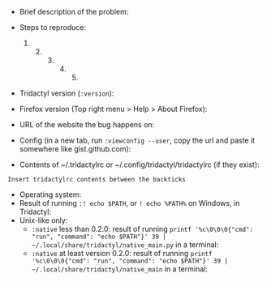 <!--

Thanks for taking the time to file an issue. If you're short on time, please just delete all of this and file your issue. Otherwise, read on : )

# Making a feature request

Please search our `:help` page and through the other issues on this repository; then, delete all of this text and describe your feature.

# Reporting a bug / getting help

Please read and follow the (troubleshooting steps)[https://github.com/tridactyl/tridactyl/tree/master/doc/troubleshooting.md] first!

If that does not solve your problem, please fill in the following template and then delete all the lines above it, and any other lines which you do not feel are applicable:

-->

-   Brief description of the problem:

-   Steps to reproduce:

    1.  2.  3.  4.  5.

-   Tridactyl version (`:version`):

-   Firefox version (Top right menu > Help > About Firefox):

-   URL of the website the bug happens on:

-   Config (in a new tab, run `:viewconfig --user`, copy the url and paste it somewhere like gist.github.com):

-   Contents of ~/.tridactylrc or ~/.config/tridactyl/tridactylrc (if they exist):

```
Insert tridactylrc contents between the backticks
```

<!-- If your bug is about Tridactyl's native executable, please add the following information: -->

-   Operating system:
-   Result of running `:! echo $PATH`, or `! echo %PATH%` on Windows, in Tridactyl:
-   Unix-like only:
    -   `:native` less than 0.2.0: result of running `printf '%c\0\0\0{"cmd": "run", "command": "echo $PATH"}' 39 | ~/.local/share/tridactyl/native_main.py` in a terminal:
    -   `:native` at least version 0.2.0: result of running `printf '%c\0\0\0{"cmd": "run", "command": "echo $PATH"}' 39 | ~/.local/share/tridactyl/native_main` in a terminal:
